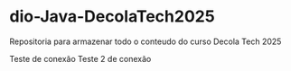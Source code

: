 # dio-Java-DecolaTech2025
Repositoria para armazenar todo o conteudo do curso Decola Tech 2025

Teste de conexão
Teste 2 de conexão